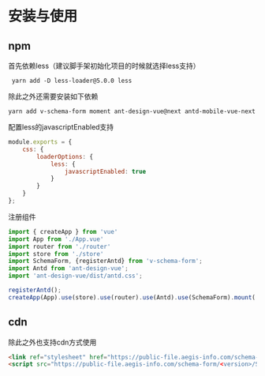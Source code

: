 # 安装与使用
## npm
首先依赖less（建议脚手架初始化项目的时候就选择less支持）
```shell
 yarn add -D less-loader@5.0.0 less
```

除此之外还需要安装如下依赖
```shell
yarn add v-schema-form moment ant-design-vue@next antd-mobile-vue-next 
```
配置less的javascriptEnabled支持
```javascript
module.exports = {
    css: {
        loaderOptions: {
            less: {
                javascriptEnabled: true
            }
        }
    }
};
```
注册组件
```javascript
import { createApp } from 'vue'
import App from './App.vue'
import router from './router'
import store from './store'
import SchemaForm, {registerAntd} from 'v-schema-form';
import Antd from 'ant-design-vue';
import 'ant-design-vue/dist/antd.css';

registerAntd();
createApp(App).use(store).use(router).use(Antd).use(SchemaForm).mount('#app')
```

## cdn
除此之外也支持cdn方式使用
```html
<link ref="stylesheet" href="https://public-file.aegis-info.com/schema-form/<version>/SchemaForm.css">
<script src="https://public-file.aegis-info.com/schema-form/<version>/SchemaForm.umd.min.js.gz"></script>
```